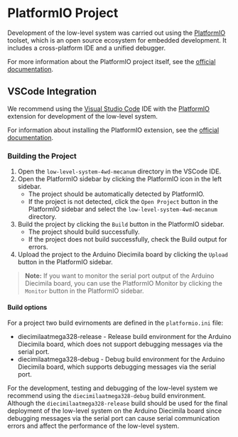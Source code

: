 # PlatformIO Project

Development of the low-level system was carried out using the [PlatformIO](https://platformio.org/) toolset, which is an open source ecosystem for embedded development. It includes a cross-platform IDE and a unified debugger.

For more information about the PlatformIO project itself, see the [official documentation](https://docs.platformio.org/en/latest/).

## VSCode Integration

We recommend using the [Visual Studio Code](https://code.visualstudio.com/) IDE with the [PlatformIO](https://platformio.org/) extension for development of the low-level system. 

For information about installing the PlatformIO extension, see the [official documentation](https://docs.platformio.org/en/latest/integration/ide/vscode.html).

### Building the Project
1. Open the `low-level-system-4wd-mecanum` directory in the VSCode IDE.
2. Open the PlatformIO sidebar by clicking the PlatformIO icon in the left sidebar.
   - The project should be automatically detected by PlatformIO.
   - If the project is not detected, click the `Open Project` button in the PlatformIO sidebar and select the `low-level-system-4wd-mecanum` directory.
3. Build the project by clicking the `Build` button in the PlatformIO sidebar.
   - The project should build successfully.
   - If the project does not build successfully, check the Build output for errors.
4. Upload the project to the Arduino Diecimila board by clicking the `Upload` button in the PlatformIO sidebar.

> **Note:** If you want to monitor the serial port output of the Arduino Diecimila board, you can use the PlatformIO Monitor by clicking the `Monitor` button in the PlatformIO sidebar.

#### Build options
For a project two build evirnoments are defined in the `platformio.ini` file:
- diecimilaatmega328-release - Release build environment for the Arduino Diecimila board, which does not support debugging messages via the serial port.
- diecimilaatmega328-debug - Debug build environment for the Arduino Diecimila board, which supports debugging messages via the serial port.

For the development, testing and debugging of the low-level system we recommend using the `diecimilaatmega328-debug` build environment. Although the `diecimilaatmega328-release` build should be used for the final deployment of the low-level system on the Arduino Diecimila board since debugging messages via the serial port can cause serial communication errors and affect the performance of the low-level system.



